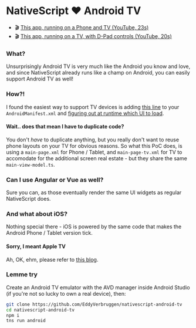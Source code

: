 # NativeScript ❤️ Android TV

* 🎬 [This app, running on a Phone and TV (YouTube, 23s)](https://www.youtube.com/watch?v=b9Wv0IzN3ts)
* 🎬 [This app, running on a TV, with D-Pad controls (YouTube, 20s)](https://www.youtube.com/watch?v=HjxvDxbAOW0)

### What?
Unsurprisingly Android TV is very much like the Android you know and love,
and since NativeScript already runs like a champ on Android, you can easily
support Android TV as well!

### How?!
I found the easiest way to support TV devices is adding [this line](https://github.com/EddyVerbruggen/nativescript-android-tv/blob/3b3201e979bff762cc4bc36ad04eb946cb48bd6d/app/App_Resources/Android/AndroidManifest.xml#L48) to your `AndroidManifest.xml`
and [figuring out at runtime which UI to load](https://github.com/EddyVerbruggen/nativescript-android-tv/blob/db3848abc508d700ecb80e320c5e5374b1f2073b/app/app.ts#L6-L19).

#### Wait.. does that mean I have to duplicate code?
You don't *have* to duplicate anything, but you really don't want to reuse phone layouts on your TV
for obvious reasons. So what this PoC does, is using a `main-page.xml` for Phone / Tablet, and `main-page-tv.xml`
for TV to accomodate for the additional screen real estate - but they share the same `main-view-model.ts`.

### Can I use Angular or Vue as well?
Sure you can, as those eventually render the same UI widgets as regular NativeScript does.

### And what about iOS?
Nothing special there - iOS is powered by the same code that makes the Android Phone / Tablet version tick.

#### Sorry, I meant Apple TV
Ah, OK, ehm, please refer to [this blog](https://www.nativescript.org/blog/running-the-nativescript-runtime-for-ios-on-apple-tv).

### Lemme try
Create an Android TV emulator with the AVD manager inside Android Studio (if you're not so lucky to own a real device), then:
 
```bash
git clone https://github.com/EddyVerbruggen/nativescript-android-tv
cd nativescript-android-tv
npm i
tns run android
```
